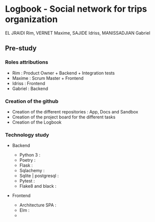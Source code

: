 # Logbook - Social network for trips organization
EL JRAIDI Rim, VERNET Maxime, SAJIDE Idriss, MANISSADJIAN Gabriel

## Pre-study
  ### Roles attributions
  - Rim : Product Owner + Backend + Integration tests
  - Maxime : Scrum Master + Frontend
  - Idriss : Frontend
  - Gabriel : Backend


  ### Creation of the github
  - Creation of the different repositories : App, Docs and Sandbox
  - Creation of the project board for the different tasks
  - Creation of the Logbook
  
  ### Technology study
  - Backend
    
    * Python 3 :
    * Poetry :
    * Flask :
    * Sqlachemy :
    * Sqlite | postgresql  :
    * Pytest : 
    * Flake8 and black :
  
  - Frontend
    
    * Architecture SPA :
    * Elm :
    * 

